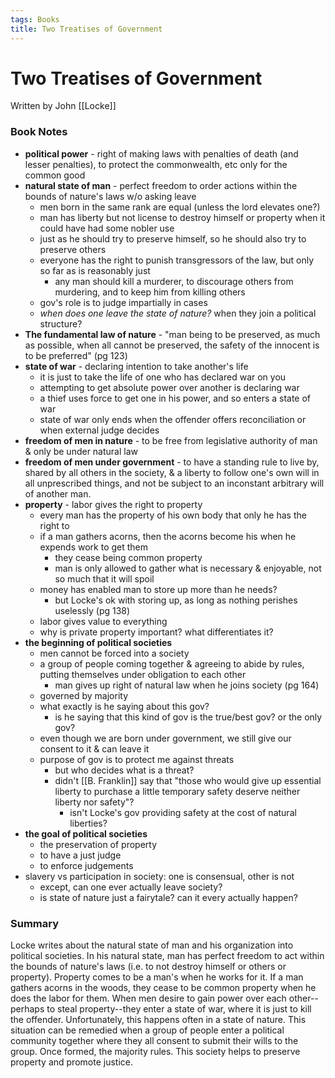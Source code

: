 ```yaml
---
tags: Books
title: Two Treatises of Government
---
```


# Two Treatises of Government
Written by John [[Locke]]


### Book Notes
- **political power** - right of making laws with penalties of death (and lesser penalties), to protect the commonwealth, etc only for the common good
- **natural state of man** - perfect freedom to order actions within the bounds of nature's laws w/o asking leave
	- men born in the same rank are equal (unless the lord elevates one?)
	- man has liberty but not license to destroy himself or property when it could have had some nobler use
	- just as he should try to preserve himself, so he should also try to preserve others
	- everyone has the right to punish transgressors of the law, but only so far as is reasonably just
		- any man should kill a murderer, to discourage others from murdering, and to keep him from killing others
	- gov's role is to judge impartially in cases
	- *when does one leave the state of nature?* when they join a political structure?
- **The fundamental law of nature** - "man being to be preserved, as much as possible, when all cannot be preserved, the safety of the innocent is to be preferred" (pg 123)
- **state of war** - declaring intention to take another's life
	- it is just to take the life of one who has declared war on you
	- attempting to get absolute power over another is declaring war
	- a thief uses force to get one in his power, and so enters a state of war
	- state of war only ends when the offender offers reconciliation or when external judge decides
- **freedom of men in nature** - to be free from legislative authority of man & only be under natural law
- **freedom of men under government** - to have a standing rule to live by, shared by all others in the society, & a liberty to follow one's own will in all unprescribed things, and not be subject to an inconstant arbitrary will of another man.
- **property** - labor gives the right to property
	- every man has the property of his own body that only he has the right to
	- if a man gathers acorns, then the acorns become his when he expends work to get them
		- they cease being common property
		- man is only allowed to gather what is necessary & enjoyable, not so much that it will spoil
	- money has enabled man to store up more than he needs?
		- but Locke's ok with storing up, as long as nothing perishes uselessly (pg 138)
	- labor gives value to everything
	- why is private property important? what differentiates it?
- **the beginning of political societies**
	- men cannot be forced into a society
	- 	a group of people coming together & agreeing to abide by rules, putting themselves under obligation to each other
		- man gives up right of natural law when he joins society (pg 164)
	- 	governed by majority
	- 	what exactly is he saying about this gov?
		- 	is he saying that this kind of gov is the true/best gov? or the only gov?
	- 	even though we are born under government, we still give our consent to it & can leave it
	- purpose of gov is to protect me against threats
		- but who decides what is a threat?
		- didn't [[B. Franklin]] say that "those who would give up essential liberty to purchase a little temporary safety deserve neither liberty nor safety"?
			- isn't Locke's gov providing safety at the cost of natural liberties?
- 	**the goal of political societies**
	- 	the preservation of property
	- 	to have a just judge
	- 	to enforce judgements
- 	slavery vs participation in society: one is consensual, other is not
	- except, can one ever actually leave society?
	- is state of nature just a fairytale? can it every actually happen?




### Summary
Locke writes about the natural state of man and his organization into political societies. In his natural state, man has perfect freedom to act within the bounds of nature's laws (i.e. to not destroy himself or others or property). Property comes to be a man's when he works for it. If a man gathers acorns in the woods, they cease to be common property when he does the labor for them. When men desire to gain power over each other--perhaps to steal property--they enter a state of war, where it is just to kill the offender. Unfortunately, this happens often in a state of nature. This situation can be remedied when a group of people enter a political community together where they all consent to submit their wills to the group. Once formed, the majority rules. This society helps to preserve property and promote justice.
